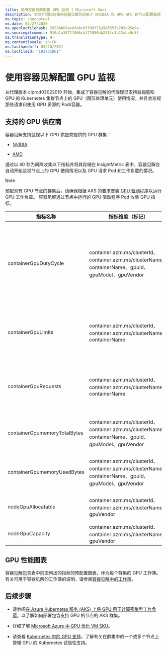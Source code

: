 ```yaml
---
title: 使用容器见解配置 GPU 监视 | Microsoft Docs
description: 本文介绍如何使用容器见解为启用了 NVIDIA 和 AMD GPU 的节点配置监视 Kubernetes 群集。
ms.topic: conceptual
ms.date: 03/27/2020
ms.openlocfilehash: 2958b000ac0dabcd7fddf75a58f553b705a95e9a
ms.sourcegitcommit: 910a1a38711966cb171050db245fc3b22abc8c5f
ms.translationtype: HT
ms.contentlocale: zh-CN
ms.lasthandoff: 03/20/2021
ms.locfileid: "101731861"
---
```

# <a name="configure-gpu-monitoring-with-container-insights"></a>使用容器见解配置 GPU 监视

从代理版本 ciprod03022019 开始，集成了容器见解的代理现已支持监视感知 GPU 的 Kubernetes 集群节点上的 GPU（图形处理单元）使用情况，并且会监视那些请求和使用 GPU 资源的 Pod/容器。

## <a name="supported-gpu-vendors"></a>支持的 GPU 供应商

容器见解支持监视以下 GPU 供应商提供的 GPU 群集：

- [NVIDIA](https://developer.nvidia.com/kubernetes-gpu)

- [AMD](https://github.com/RadeonOpenCompute/k8s-device-plugin)

通过以 60 秒为间隔收集以下指标并将其存储在 InsightMetric 表中，容器见解会自动开始监视节点上的 GPU 使用情况以及 GPU 请求 Pod 和工作负载的情况。

>[!NOTE]
>预配具有 GPU 节点的群集后，请确保根据 AKS 的要求安装 [GPU 驱动程序](../../aks/gpu-cluster.md)以运行 GPU 工作负载。 容器见解通过节点中运行的 GPU 驱动程序 Pod 收集 GPU 指标。 

|指标名称 |指标维度（标记） |说明 |
|------------|------------------------|------------|
|containerGpuDutyCycle |container.azm.ms/clusterId、container.azm.ms/clusterName、containerName、gpuId、gpuModel、gpuVendor|在刚过去的采样周期（60 秒）中，GPU 处于繁忙/积极处理容器的状态的时间百分比。 占空比是 1 到 100 之间的数字。 |
|containerGpuLimits |container.azm.ms/clusterId、container.azm.ms/clusterName、containerName |每个容器可以将限值指定为一个或多个 GPU。 不能请求或限制为 GPU 的一部分。 |
|containerGpuRequests |container.azm.ms/clusterId、container.azm.ms/clusterName、containerName |每个容器可以请求一个或多个 GPU。 不能请求或限制为 GPU 的一部分。|
|containerGpumemoryTotalBytes |container.azm.ms/clusterId、container.azm.ms/clusterName、containerName、gpuId、gpuModel、gpuVendor |可用于特定容器的 GPU 内存量（以字节为单位）。 |
|containerGpumemoryUsedBytes |container.azm.ms/clusterId、container.azm.ms/clusterName、containerName、gpuId、gpuModel、gpuVendor |特定容器使用的 GPU 内存量（以字节为单位）。 |
|nodeGpuAllocatable |container.azm.ms/clusterId、container.azm.ms/clusterName、gpuVendor |节点中可供 Kubernetes 使用的 GPU 数。 |
|nodeGpuCapacity |container.azm.ms/clusterId、container.azm.ms/clusterName、gpuVendor |节点中的 GPU 总数。 |

## <a name="gpu-performance-charts"></a>GPU 性能图表 

容器见解包含表中前面列出的指标的预配置图表，作为每个群集的 GPU 工作簿。 有关可用于容器见解的工作簿的说明，请参阅[容器见解中的工作簿](../insights/container-insights-reports.md)。

## <a name="next-steps"></a>后续步骤

- 请参阅[在 Azure Kubernetes 服务 (AKS) 上将 GPU 用于计算密集型工作负荷](../../aks/gpu-cluster.md)，以了解如何部署包含支持 GPU 的节点的 AKS 群集。

- 详细了解 [Microsoft Azure 中 GPU 优化 VM SKU](../../virtual-machines/sizes-gpu.md)。

- 请查看 [Kubernetes 中的 GPU 支持](https://kubernetes.io/docs/tasks/manage-gpus/scheduling-gpus/)，了解有关在群集中的一个或多个节点上管理 GPU 的 Kubernetes 试验性支持。
